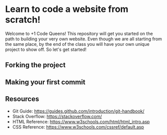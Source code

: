 # Learn to code a website from scratch!
Welcome to +1 Code Queens! This repository will get you started on the path to building your very own website. Even though we are all starting from the same place, by the end of the class you will have your own unique project to show off. So let's get started!

## Forking the project

## Making your first commit

## Resources
- Git Guide: https://guides.github.com/introduction/git-handbook/
- Stack Overflow: https://stackoverflow.com/
- HTML Reference: https://www.w3schools.com/html/html_intro.asp
- CSS Reference: https://www.w3schools.com/cssref/default.asp